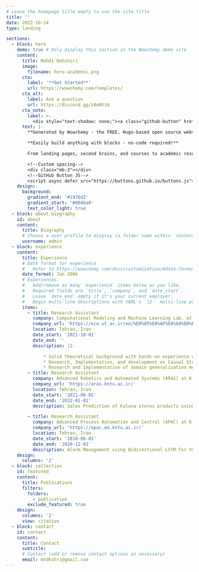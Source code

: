 ```yaml
---
# Leave the homepage title empty to use the site title
title: ''
date: 2022-10-24
type: landing

sections:
  - block: hero
    demo: true # Only display this section in the Wowchemy demo site
    content:
      title: Mahdi Dehshiri
      image:
        filename: hero-academic.png
      cta:
        label: '**Get Started**'
        url: https://wowchemy.com/templates/
      cta_alt:
        label: Ask a question
        url: https://discord.gg/z8wNYzb
      cta_note:
        label: >-
          <div style="text-shadow: none;"><a class="github-button" href="https://github.com/wowchemy/wowchemy-hugo-themes" data-icon="octicon-star" data-size="large" data-show-count="true" aria-label="Star">Star Wowchemy Website Builder</a></div><div style="text-shadow: none;"><a class="github-button" href="https://github.com/wowchemy/starter-hugo-academic" data-icon="octicon-star" data-size="large" data-show-count="true" aria-label="Star">Star the Academic template</a></div>
      text: |-
        **Generated by Wowchemy - the FREE, Hugo-based open source website builder trusted by 500,000+ sites.**

        **Easily build anything with blocks - no-code required!**

        From landing pages, second brains, and courses to academic resumés, conferences, and tech blogs.

        <!--Custom spacing-->
        <div class="mb-3"></div>
        <!--GitHub Button JS-->
        <script async defer src="https://buttons.github.io/buttons.js"></script>
    design:
      background:
        gradient_end: '#1976d2'
        gradient_start: '#004ba0'
        text_color_light: true
  - block: about.biography
    id: about
    content:
      title: Biography
      # Choose a user profile to display (a folder name within `content/authors/`)
      username: admin
  - block: experience
    content:
      title: Experience
      # Date format for experience
      #   Refer to https://wowchemy.com/docs/customization/#date-format
      date_format: Jan 2006
      # Experiences.
      #   Add/remove as many `experience` items below as you like.
      #   Required fields are `title`, `company`, and `date_start`.
      #   Leave `date_end` empty if it's your current employer.
      #   Begin multi-line descriptions with YAML's `|2-` multi-line prefix.
      items:
        - title: Research Assistant 
          company: Computational Modeling and Machine Learning Lab. at the University of Tehran
          company_url: 'https://ece.ut.ac.ir/en/%D9%85%D8%AF%D9%84%D8%B3%D8%A7%D8%B2%DB%8C-%D9%85%D8%AD%D8%A7%D8%B3%D8%A8%D8%A7%D8%AA%DB%8C-%D9%88-%DB%8C%D8%A7%D8%AF%DA%AF%DB%8C%D8%B1%DB%8C-%D9%85%D8%A7%D8%B4%DB%8C%D9%861'
          location: Tehran, Iran
          date_start: '2021-10-01'
          date_end: ''
          description: |2-

              * Solid theoretical background with hands‑on experience on Identifiability and causal representation learning methods.
              * Research, Implementation, and development on Causal Structure Learning methods.
              * Research and Implementation of domain generalization methods.
        - title: Research Assistant
          company: Advanced Robotics and Automated Systems (ARAS) at K. N. Toosi University of Technology
          company_url: 'https://aras.kntu.ac.ir/'
          location: Tehran, Iran
          date_start: '2021-06-01'
          date_end: '2022-01-01'
          description: Sales Prediction of Kalana stores products using Random Forest and graphical user interface design for the program.

        - title: Research Assistant
          company: Advanced Process Automation and Control (APAC) at K. N. Toosi University of Technology
          company_url: 'https://apac.ee.kntu.ac.ir/'
          location: Tehran, Iran
          date_start: '2018-06-01'
          date_end: '2020-12-01'
          description: Alarm Management using Bidirectional LSTM for VS.94 Turbine.
    design:
      columns: '2'
  - block: collection
    id: featured
    content:
      title: Publications
      filters:
        folders:
          - publication
        exclude_featured: true
    design:
      columns: '2'
      view: citation
  - block: contact
    id: contact
    content:
      title: Contact
      subtitle:
      # Contact (add or remove contact options as necessary)
      email: mhdhshri@gmail.com
---
```

